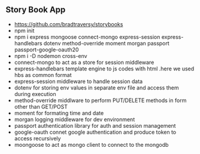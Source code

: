 Story Book App
-----------------
* https://github.com/bradtraversy/storybooks
* npm init
* npm i express mongoose connect-mongo express-session express-handlebars dotenv method-override moment morgan passport passport-google-oauth20
* npm i -D nodemon cross-env
* connect-mongo to act as a store for session middleware 
* express-handlebars template engine to js codes with html .here we used hbs as common format
* express-session middleware to handle session data 
* dotenv for storing env values in separate env file and access them during execution
* method-override middlware to perform PUT/DELETE methods in form other than GET/POST
* moment for formating time and date
* morgan logging middleware for dev environment 
* passport authentication library for auth and session management
* google-oauth connet google authentication and produce token to access recursively
* moongoose to act as mongo client to connect to the mongodb

